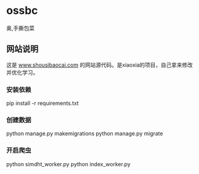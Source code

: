 # 	ossbc
奥,手撕包菜

## 网站说明
这是 www.shousibaocai.com 的网站源代码。是xiaoxia的项目，自己拿来修改并优化学习。

### 安装依赖
pip install -r requirements.txt

### 创建数据
python manage.py makemigrations
python manage.py migrate


### 开启爬虫
python simdht_worker.py
python index_worker.py